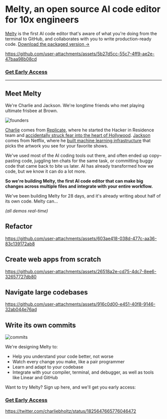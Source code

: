 # Melty, an open source AI code editor for 10x engineers

[Melty](https://melty.sh) is the first AI code editor that's aware of what you're doing from the terminal to GitHub, and collaborates with you to write production-ready code.
[Download the packaged version ->](https://docs.google.com/forms/d/e/1FAIpQLSc6uBe0ea26q7Iq0Co_q5fjW2nypUl8G_Is5M_6t8n7wZHuPA/viewform)


https://github.com/user-attachments/assets/5b27d5cc-55c7-4ff9-ae2e-47baa98b08cd


### [Get Early Access](https://docs.google.com/forms/d/e/1FAIpQLSc6uBe0ea26q7Iq0Co_q5fjW2nypUl8G_Is5M_6t8n7wZHuPA/viewform)

---

## Meet Melty

We're Charlie and Jackson. We're longtime friends who met playing ultimate frisbee at Brown.

![founders](https://github.com/user-attachments/assets/7ac1f7ec-87ad-4498-be1f-a70c8128c2b5)

[Charlie](http://charlieholtz.com) comes from [Replicate](https://replicate.com/), where he started the Hacker in Residence team and [accidentally struck fear into the heart of Hollywood](https://www.businessinsider.com/david-attenborough-ai-video-hollywood-actors-afraid-sag-aftra-2023-11). [Jackson](http://jdecampos.com) comes from Netflix, where he [built machine learning infrastructure](https://netflixtechblog.com/scaling-media-machine-learning-at-netflix-f19b400243) that picks the artwork you see for your favorite shows.

We've used most of the AI coding tools out there, and often ended up copy–pasting code, juggling ten chats for the same task, or committing buggy code that came back to bite us later. AI has already transformed how we code, but we know it can do a lot more.

**So we're building Melty, the first AI code editor that can make big changes across multiple files and integrate with your entire workflow.**

We've been building Melty for 28 days, and it's already writing about half of its own code. Melty can…

*(all demos real-time)*

## Refactor

https://github.com/user-attachments/assets/603ae418-038d-477c-aa36-83c139172ab8

## Create web apps from scratch

https://github.com/user-attachments/assets/26518a2e-cd75-4dc7-8ee6-32657727db80

## Navigate large codebases

https://github.com/user-attachments/assets/916c0d00-e451-40f8-9146-32ab044e76ad

## Write its own commits

![commits](https://github.com/user-attachments/assets/277a20be-f0bc-4cc8-979b-63b5e3e267fe)

We're designing Melty to:

- Help you understand your code better, not worse
- Watch every change you make, like a pair programmer
- Learn and adapt to your codebase
- Integrate with your compiler, terminal, and debugger, as well as tools like Linear and GitHub

Want to try Melty? Sign up here, and we'll get you early access:

### [Get Early Access](https://docs.google.com/forms/d/e/1FAIpQLSc6uBe0ea26q7Iq0Co_q5fjW2nypUl8G_Is5M_6t8n7wZHuPA/viewform)

https://twitter.com/charliebholtz/status/1825647665776046472
